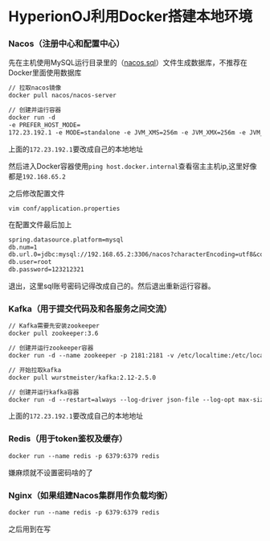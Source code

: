# HyperionOJ利用Docker搭建本地环境



### Nacos（注册中心和配置中心）

先在主机使用MySQL运行目录里的（[nacos.sql](./nacos.sql)）文件生成数据库，不推荐在Docker里面使用数据库

```dockerfile
// 拉取nacos镜像
docker pull nacos/nacos-server

// 创建并运行容器
docker run -d 
-e PREFER_HOST_MODE=
172.23.192.1 -e MODE=standalone -e JVM_XMS=256m -e JVM_XMX=256m -e JVM_XMN=128m -p 8848:8848 --name nacos --restart=always nacos/nacos-server
```

上面的`172.23.192.1`要改成自己的本地地址

然后进入Docker容器使用`ping host.docker.internal`查看宿主主机ip,这里好像都是`192.168.65.2`

之后修改配置文件

`vim conf/application.properties`

在配置文件最后加上

```dockerfile
spring.datasource.platform=mysql
db.num=1
db.url.0=jdbc:mysql://192.168.65.2:3306/nacos?characterEncoding=utf8&connectTimeout=1000&socketTimeout=3000&autoReconnect=true&serverTimezone=GMT%2B8
db.user=root
db.password=123212321
```

退出，这里sql账号密码记得改成自己的。然后退出重新运行容器。



### Kafka（用于提交代码及和各服务之间交流）

```dockerfile
// Kafka需要先安装zookeeper
docker pull zookeeper:3.6

// 创建并运行zookeeper容器
docker run -d --name zookeeper -p 2181:2181 -v /etc/localtime:/etc/localtime zookeeper:3.6

// 开始拉取kafka
docker pull wurstmeister/kafka:2.12-2.5.0

// 创建并运行kafka容器
docker run -d --restart=always --log-driver json-file --log-opt max-size=100m --log-opt max-file=2 --name kafka -p 9092:9092 -e KAFKA_BROKER_ID=0 -e KAFKA_ZOOKEEPER_CONNECT=172.17.0.3:2181/kafka -e KAFKA_ADVERTISED_LISTENERS=PLAINTEXT://172.17.0.3:9092 -e KAFKA_LISTENERS=PLAINTEXT://0.0.0.0:9092 -v /etc/localtime:/etc/localtime wurstmeister/kafka:2.12-2.5.0
```

上面的`172.23.192.1`要改成自己的本地地址



### Redis（用于token鉴权及缓存）

```dockerfile
docker run --name redis -p 6379:6379 redis
```

嫌麻烦就不设置密码啥的了



### Nginx（如果组建Nacos集群用作负载均衡）

```dockerfile
docker run --name redis -p 6379:6379 redis
```

之后用到在写